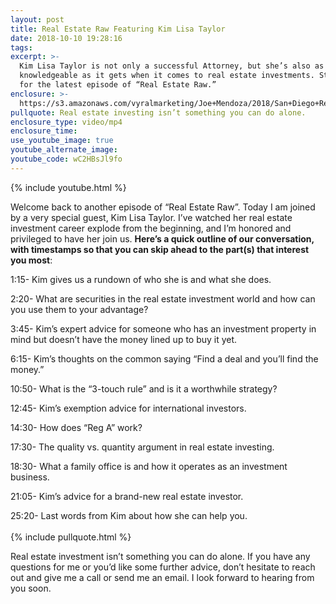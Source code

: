 ```yaml
---
layout: post
title: Real Estate Raw Featuring Kim Lisa Taylor
date: 2018-10-10 19:28:16
tags:
excerpt: >-
  Kim Lisa Taylor is not only a successful Attorney, but she’s also as
  knowledgeable as it gets when it comes to real estate investments. Stay tuned
  for the latest episode of “Real Estate Raw.”
enclosure: >-
  https://s3.amazonaws.com/vyralmarketing/Joe+Mendoza/2018/San+Diego+Real+Estate-+Rod+Khleif.mp4
pullquote: Real estate investing isn’t something you can do alone.
enclosure_type: video/mp4
enclosure_time:
use_youtube_image: true
youtube_alternate_image:
youtube_code: wC2HBsJl9fo
---
```


{% include youtube.html %}

Welcome back to another episode of “Real Estate Raw”. Today I am joined by a very special guest, Kim Lisa Taylor. I’ve watched her real estate investment career explode from the beginning, and I’m honored and privileged to have her join us. **Here’s a quick outline of our conversation, with timestamps so that you can skip ahead to the part(s) that interest you most**:

1:15- Kim gives us a rundown of who she is and what she does.

2:20- What are securities in the real estate investment world and how can you use them to your advantage?

3:45- Kim’s expert advice for someone who has an investment property in mind but doesn’t have the money lined up to buy it yet.

6:15- Kim’s thoughts on the common saying “Find a deal and you’ll find the money.”

10:50- What is the “3-touch rule” and is it a worthwhile strategy?

12:45- Kim’s exemption advice for international investors.

14:30- How does “Reg A” work?

17:30- The quality vs. quantity argument in real estate investing.

18:30- What a family office is and how it operates as an investment business.

21:05- Kim’s advice for a brand-new real estate investor.

25:20- Last words from Kim about how she can help you.<br><br>{% include pullquote.html %}

Real estate investment isn’t something you can do alone. If you have any questions for me or you’d like some further advice, don’t hesitate to reach out and give me a call or send me an email. I look forward to hearing from you soon.

&nbsp;